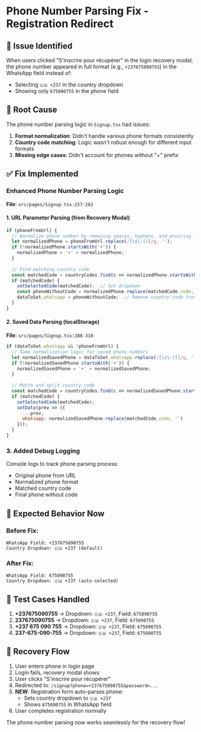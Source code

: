 # Phone Number Parsing Fix - Registration Redirect

## 🐛 Issue Identified
When users clicked "S'inscrire pour récupérer" in the login recovery modal, the phone number appeared in full format (e.g., `+237675090755`) in the WhatsApp field instead of:
- Selecting `🇨🇲 +237` in the country dropdown
- Showing only `675090755` in the phone field

## 🔧 Root Cause
The phone number parsing logic in `Signup.tsx` had issues:
1. **Format normalization**: Didn't handle various phone formats consistently
2. **Country code matching**: Logic wasn't robust enough for different input formats
3. **Missing edge cases**: Didn't account for phones without "+" prefix

## ✅ Fix Implemented

### **Enhanced Phone Number Parsing Logic**
**File**: `src/pages/Signup.tsx:257-282`

#### **1. URL Parameter Parsing (from Recovery Modal)**
```javascript
if (phoneFromUrl) {
  // Normalize phone number by removing spaces, hyphens, and ensuring it starts with +
  let normalizedPhone = phoneFromUrl.replace(/[\s\-()]/g, '');
  if (!normalizedPhone.startsWith('+')) {
    normalizedPhone = '+' + normalizedPhone;
  }
  
  // Find matching country code
  const matchedCode = countryCodes.find(c => normalizedPhone.startsWith(c.code));
  if (matchedCode) {
    setSelectedCode(matchedCode);  // Set dropdown
    const phoneWithoutCode = normalizedPhone.replace(matchedCode.code, '');
    dataToSet.whatsapp = phoneWithoutCode;  // Remove country code from field
  }
}
```

#### **2. Saved Data Parsing (localStorage)**
**File**: `src/pages/Signup.tsx:288-310`
```javascript
if (dataToSet.whatsapp && !phoneFromUrl) {
  // Same normalization logic for saved phone numbers
  let normalizedSavedPhone = dataToSet.whatsapp.replace(/[\s\-()]/g, '');
  if (!normalizedSavedPhone.startsWith('+')) {
    normalizedSavedPhone = '+' + normalizedSavedPhone;
  }
  
  // Match and split country code
  const matchedCode = countryCodes.find(c => normalizedSavedPhone.startsWith(c.code));
  if (matchedCode) {
    setSelectedCode(matchedCode);
    setData(prev => ({ 
      ...prev, 
      whatsapp: normalizedSavedPhone.replace(matchedCode.code, '') 
    }));
  }
}
```

### **3. Added Debug Logging**
Console logs to track phone parsing process:
- Original phone from URL
- Normalized phone format  
- Matched country code
- Final phone without code

## 🎯 Expected Behavior Now

### **Before Fix:**
```
WhatsApp Field: +237675090755
Country Dropdown: 🇨🇲 +237 (default)
```

### **After Fix:**
```
WhatsApp Field: 675090755
Country Dropdown: 🇨🇲 +237 (auto-selected)
```

## 🧪 Test Cases Handled

1. **+237675090755** → Dropdown: `🇨🇲 +237`, Field: `675090755`
2. **237675090755** → Dropdown: `🇨🇲 +237`, Field: `675090755`  
3. **+237 675 090 755** → Dropdown: `🇨🇲 +237`, Field: `675090755`
4. **237-675-090-755** → Dropdown: `🇨🇲 +237`, Field: `675090755`

## 🔄 Recovery Flow

1. User enters phone in login page
2. Login fails, recovery modal shows
3. User clicks "S'inscrire pour récupérer"
4. Redirected to: `/signup?phone=+237675090755&password=...`
5. **NEW**: Registration form auto-parses phone:
   - Sets country dropdown to `🇨🇲 +237`
   - Shows `675090755` in WhatsApp field
6. User completes registration normally

The phone number parsing now works seamlessly for the recovery flow!